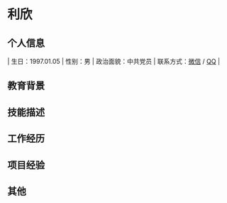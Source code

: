 # 利欣
## 个人信息
| 生日：1997.01.05 | 性别：男 | 政治面貌：中共党员  | 联系方式：[微信](https://lixin250.github.io/resume/http_link.html?target=weixin://contacts/profile/q762749051 "点击添加好友") / [QQ](https://lixin250.github.io/resume/http_link.html?target=tencent://message/?uin=762749051&Site=&Menu=yes "点击添加好友") |

## 教育背景
## 技能描述
## 工作经历
## 项目经验
## 其他
